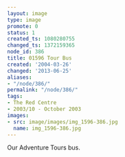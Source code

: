 ```yaml
---
layout: image
type: image
promote: 0
status: 1
created_ts: 1080280755
changed_ts: 1372159365
node_id: 386
title: 01596 Tour Bus
created: '2004-03-26'
changed: '2013-06-25'
aliases:
- "/node/386/"
permalink: "/node/386/"
tags:
- The Red Centre
- 2003/10 - October 2003
images:
- src: image/images/img_1596-386.jpg
  name: img_1596-386.jpg
---
```

Our Adventure Tours bus.
